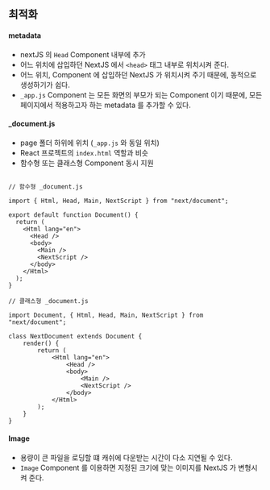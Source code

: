 ## 최적화

#### metadata

- nextJS 의 `Head` Component 내부에 추가
- 어느 위치에 삽입하던 NextJS 에서 `<head>` 태그 내부로 위치시켜 준다.
- 어느 위치, Component 에 삽입하던 NextJS 가 위치시켜 주기 때문에, 동적으로 생성하기가 쉽다.
- `_app.js` Component 는 모든 화면의 부모가 되는 Component 이기 때문에, 모든 페이지에서 적용하고자 하는 metadata 를 추가할 수 있다.

#### \_document.js

- page 폴더 하위에 위치 (`_app.js` 와 동일 위치)
- React 프로젝트의 `index.html` 역할과 비슷
- 함수형 또는 클래스형 Component 동시 지원

```JSX

// 함수형 _document.js

import { Html, Head, Main, NextScript } from "next/document";

export default function Document() {
  return (
    <Html lang="en">
      <Head />
      <body>
        <Main />
        <NextScript />
      </body>
    </Html>
  );
}

// 클래스형 _document.js

import Document, { Html, Head, Main, NextScript } from "next/document";

class NextDocument extends Document {
    render() {
        return (
            <Html lang="en">
                <Head />
                <body>
                    <Main />
                    <NextScript />
                </body>
            </Html>
        );
    }
}

```

#### Image

- 용량이 큰 파일을 로딩할 떄 캐쉬에 다운받는 시간이 다소 지연될 수 있다.
- `Image` Component 를 이용하면 지정된 크기에 맞는 이미지를 NextJS 가 변형시켜 준다.
